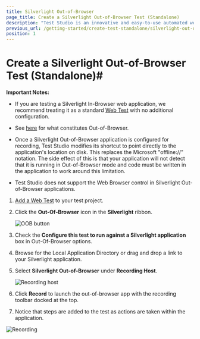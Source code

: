```yaml
---
title: Silverlight Out-of-Browser
page_title: Create a Silverlight Out-of-Browser Test (Standalone)
description: "Test Studio is an innovative and easy-to-use automated web, WPF and load testing solution. Test Studio tests support essential technologies like ASP.NET AJAX, Silverlight, PHP and MVC. HTML5, Testing framework, functional testing, performance testing, load testing, exploratory testing, manual testing."
previous_url: /getting-started/create-test-standalone/silverlight-out-of-browser
position: 1
---
```

# Create a Silverlight Out-of-Browser Test (Standalone)#

__Important Notes:__


* If you are testing a Silverlight In-Browser web application, we recommend treating it as a standard <a href="web-test" target="_blank">Web Test</a> with no additional configuration.

* See <a href="http://msdn.microsoft.com/en-us/library/dd550721(v=vs.95).aspx" target="_blank">here</a> for what constitutes Out-of-Browser.

* Once a Silverlight Out-of-Browser application is configured for recording, Test Studio modifies its shortcut to point directly to the application's location on disk. This replaces the Microsoft "offline://" notation. The side effect of this is that your application will not detect that it is running in Out-of-Browser mode and code must be written in the application to work around this limitation.

* Test Studio does not support the Web Browser control in Silverlight Out-of-Browser applications.

1. <a href="/getting-started/create-test-standalone/add-test" target="_blank">Add a Web Test</a> to your test project. 

2. Click the __Out-Of-Browser__ icon in the __Silverlight__ ribbon.

	![OOB button][4]

3. Check the __Configure this test to run against a Silverlight application__ box in Out-Of-Browser options.
4. Browse for the Local Application Directory or drag and drop a link to your Silverlight application.
5. Select __Silverlight Out-of-Browser__ under __Recording Host__.

	![Recording host][5]

6. Click __Record__ to launch the out-of-browser app with the recording toolbar docked at the top.
7. Notice that steps are added to the test as actions are taken within the application.

![Recording][6]

[1]: /img/getting-started/create-test-standalone/silverlight-out-of-browser/fig1.png
[2]: /img/getting-started/create-test-standalone/silverlight-out-of-browser/fig2.png
[3]: /img/getting-started/create-test-standalone/silverlight-out-of-browser/fig3.png
[4]: /img/getting-started/create-test-standalone/silverlight-out-of-browser/fig4.png
[5]: /img/getting-started/create-test-standalone/silverlight-out-of-browser/fig5.png
[6]: /img/getting-started/create-test-standalone/silverlight-out-of-browser/fig6.png
